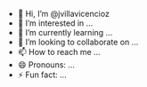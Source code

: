 - 👋 Hi, I’m @jvillavicencioz
- 👀 I’m interested in ...
- 🌱 I’m currently learning ...
- 💞️ I’m looking to collaborate on ...
- 📫 How to reach me ...
- 😄 Pronouns: ...
- ⚡ Fun fact: ...

<!---
jvillavicencioz/jvillavicencioz is a ✨ special ✨ repository because its `README.md` (this file) appears on your GitHub profile.
You can click the Preview link to take a look at your changes.
--->
